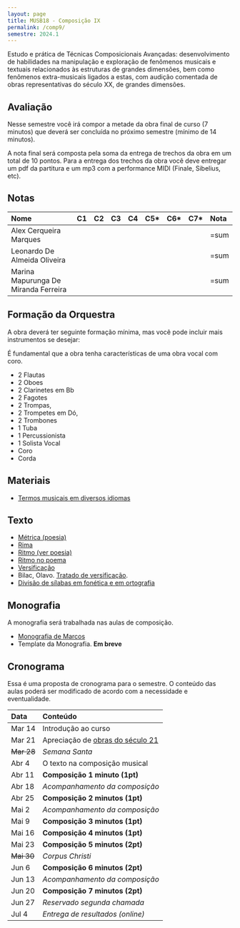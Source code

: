 ```yaml
---
layout: page
title: MUSB18 - Composição IX
permalink: /comp9/
semestre: 2024.1
---
```


Estudo e prática de Técnicas Composicionais Avançadas: desenvolvimento de
habilidades na manipulação e exploração de fenômenos musicais e textuais
relacionados às estruturas de grandes dimensões, bem como fenômenos
extra-musicais ligados a estas, com audição comentada de obras representativas
do século XX, de grandes dimensões.


## Avaliação

Nesse semestre você irá compor a metade da obra final de curso (7 minutos) que
deverá ser concluída no próximo semestre (mínimo de 14 minutos).

A nota final será composta pela soma da entrega de trechos da obra em um total
de 10 pontos. Para a entrega dos trechos da obra você deve entregar um pdf da
partitura e um mp3 com a performance MIDI (Finale, Sibelius, etc).

## Notas

| Nome                                 | C1 | C2 | C3 | C4 | C5* | C6* | C7* | Nota |
|:-------------------------------------|:---|:---|:---|:---|:----|:----|:----|:-----|
| Alex Cerqueira Marques               |    |    |    |    |     |     |     | =sum |
| Leonardo De Almeida Oliveira         |    |    |    |    |     |     |     | =sum |
| Marina Mapurunga De Miranda Ferreira |    |    |    |    |     |     |     | =sum |

## Formação da Orquestra

A obra deverá ter seguinte formação mínima, mas você pode incluir mais
instrumentos se desejar:

<p class="alert alert-warning">
É fundamental que a obra tenha características de uma obra vocal com coro.
</p>

- 2 Flautas
- 2 Oboes
- 2 Clarinetes em Bb
- 2 Fagotes
- 2 Trompas,
- 2 Trompetes em Dó,
- 2 Trombones
- 1 Tuba
- 1 Percussionista
- 1 Solista Vocal
- Coro
- Corda

## Materiais

- [Termos musicais em diversos idiomas](https://web.library.yale.edu/cataloging/music/instname)

## Texto

- [Métrica (poesia)](http://pt.wikipedia.org/wiki/Métrica_(poesia))
- [Rima](http://pt.wikipedia.org/wiki/Rima)
- [Ritmo (ver poesia)](http://pt.wikipedia.org/wiki/Ritmo)
- [Ritmo no poema](http://pt.wikipedia.org/wiki/Ritmo_no_poema)
- [Versificação](http://pt.wikipedia.org/wiki/Versificação)
- Bilac, Olavo. [Tratado de versificação](https://digital.bbm.usp.br/handle/bbm/4711).
- [Divisão de sílabas em fonética e em ortografia](http://www.academia.org.br/artigos/divisao-de-silabas-em-fonetica-e-em-ortografia)


## Monografia

A monografia será trabalhada nas aulas de composição.

- [Monografia de Marcos][10]
- Template da Monografia. **Em breve**

[10]: https://nuvem.ufba.br/s/SXPpxVJ1c4iBDcf


## Cronograma

Essa é uma proposta de cronograma para o semestre. O conteúdo das aulas poderá
ser modificado de acordo com a necessidade e eventualidade.


| Data              | Conteúdo                               |
|:------------------|:---------------------------------------|
| Mar 14            | Introdução ao curso                    |
| Mar 21            | Apreciação de [obras do século 21][31] |
| <del>Mar 28</del> | _Semana Santa_                         |
| Abr 4             | O texto na composição musical          |
| Abr 11            | **Composição 1 minuto (1pt)**          |
| Abr 18            | _Acompanhamento da composição_         |
| Abr 25            | **Composição 2 minutos (1pt)**         |
| Mai 2             | _Acompanhamento da composição_         |
| Mai 9             | **Composição 3 minutos (1pt)**         |
| Mai 16            | **Composição 4 minutos (1pt)**         |
| Mai 23            | **Composição 5 minutos (2pt)**         |
| <del>Mai 30</del> | _Corpus Christi_                       |
| Jun 6             | **Composição 6 minutos (2pt)**         |
| Jun 13            | _Acompanhamento da composição_         |
| Jun 20            | **Composição 7 minutos (2pt)**         |
| Jun 27            | _Reservado segunda chamada_            |
| Jul 4             | _Entrega de resultados (online)_       |


[31]: /pages/sec21/
